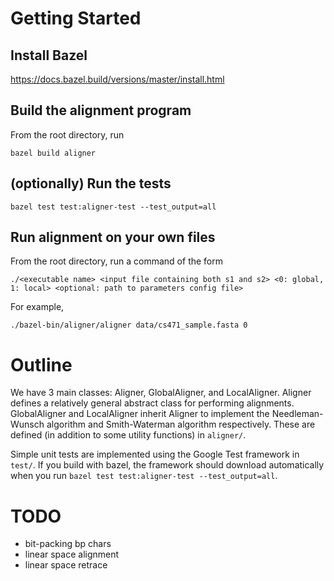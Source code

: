 # Getting Started

## Install Bazel

https://docs.bazel.build/versions/master/install.html

## Build the alignment program
From the root directory, run
```
bazel build aligner
```

## (optionally) Run the tests
```
bazel test test:aligner-test --test_output=all
``` 

## Run alignment on your own files
From the root directory, run a command of the form 
```
./<executable name> <input file containing both s1 and s2> <0: global, 1: local> <optional: path to parameters config file>
```
For example, 
```
./bazel-bin/aligner/aligner data/cs471_sample.fasta 0
```

# Outline
We have 3 main classes: Aligner, GlobalAligner, and LocalAligner. Aligner defines a relatively general abstract class 
for performing alignments. GlobalAligner and LocalAligner inherit Aligner to implement the Needleman-Wunsch algorithm
and Smith-Waterman algorithm respectively. These are defined (in addition to some utility functions) in `aligner/`.

Simple unit tests are implemented using the Google Test framework in `test/`. If you build with bazel, the framework
should download automatically when you run `bazel test test:aligner-test --test_output=all`.



# TODO
* bit-packing bp chars
* linear space alignment
* linear space retrace